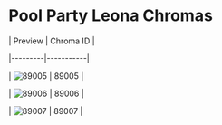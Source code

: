 # Pool Party Leona Chromas


| Preview | Chroma ID |

|---------|-----------|

| ![89005](https://raw.communitydragon.org/latest/plugins/rcp-be-lol-game-data/global/default/v1/champion-chroma-images/89/89005.png) | 89005 |

| ![89006](https://raw.communitydragon.org/latest/plugins/rcp-be-lol-game-data/global/default/v1/champion-chroma-images/89/89006.png) | 89006 |

| ![89007](https://raw.communitydragon.org/latest/plugins/rcp-be-lol-game-data/global/default/v1/champion-chroma-images/89/89007.png) | 89007 |